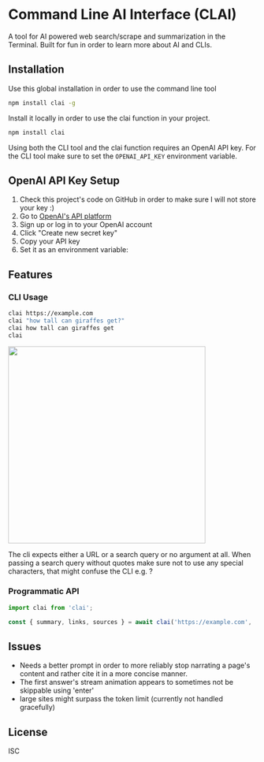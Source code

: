 # Command Line AI Interface (CLAI)

A tool for AI powered web search/scrape and summarization in the Terminal.
Built for fun in order to learn more about AI and CLIs.

## Installation

Use this global installation in order to use the command line tool
```bash
npm install clai -g
```
Install it locally in order to use the clai function in your project.
```bash
npm install clai
```
Using both the CLI tool and the clai function requires an OpenAI API key. For the CLI tool make sure to set the `OPENAI_API_KEY` environment variable.

## OpenAI API Key Setup

1. Check this project's code on GitHub in order to make sure I will not store your key :)
2. Go to [OpenAI's API platform](https://platform.openai.com/api-keys)
3. Sign up or log in to your OpenAI account
4. Click "Create new secret key"
5. Copy your API key
6. Set it as an environment variable:


## Features
### CLI Usage
```bash
clai https://example.com
clai "how tall can giraffes get?"
clai how tall can giraffes get
clai
```
<img width="400" src="https://github.com/user-attachments/assets/002b3e05-5c77-4f4d-8aa3-ecb7412e9538" />

The cli expects either a URL or a search query or no argument at all.
When passing a search query without quotes make sure not to use any special characters, that might confuse the CLI e.g. ?

### Programmatic API
```ts
import clai from 'clai';

const { summary, links, sources } = await clai('https://example.com', 'your-openai-api-key');
```

## Issues
- Needs a better prompt in order to more reliably stop narrating a page's content and rather cite it in a more concise manner.
- The first answer's stream animation appears to sometimes not be skippable using 'enter'
- large sites might surpass the token limit (currently not handled gracefully)

## License

ISC
